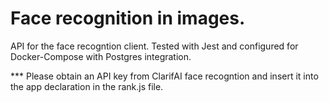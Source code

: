 # Face recognition in images.

API for the face recogntion client. Tested with Jest and configured for Docker-Compose with Postgres integration.

*** Please obtain an API key from ClarifAI face recogntion and insert it into the app declaration in the rank.js file.
